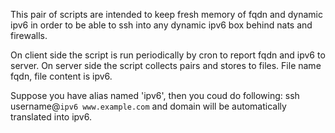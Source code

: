 This pair of scripts are intended to keep fresh memory of fqdn and dynamic ipv6
in order to be able to ssh into any dynamic ipv6 box behind nats and firewalls.

On client side the script is run periodically by cron to report fqdn and ipv6 to server.
On server side the script collects pairs and stores to files.
File name fqdn, file content is ipv6.

Suppose you have alias named 'ipv6', then you coud do following:
ssh username@`ipv6 www.example.com`
and domain will be automatically translated into ipv6.
